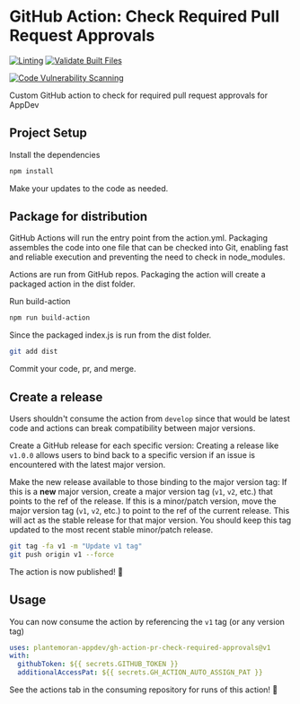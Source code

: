 # GitHub Action: Check Required Pull Request Approvals

[![Linting][img-gh-action-lint-badge]][gh-action-lint]
[![Validate Built Files][img-gh-action-vbf-badge]][gh-action-vbf]

[![Code Vulnerability Scanning][img-gh-action-cvs-badge]][gh-action-cvs]

Custom GitHub action to check for required pull request approvals for AppDev

## Project Setup

Install the dependencies

```bash
npm install
```

Make your updates to the code as needed.

## Package for distribution

GitHub Actions will run the entry point from the action.yml.
Packaging assembles the code into one file that can be checked into Git, enabling fast and reliable execution and preventing the need to check in node_modules.

Actions are run from GitHub repos.
Packaging the action will create a packaged action in the dist folder.

Run build-action

```bash
npm run build-action
```

Since the packaged index.js is run from the dist folder.

```bash
git add dist
```

Commit your code, pr, and merge.

## Create a release

Users shouldn't consume the action from `develop` since that would be latest code and actions can break compatibility between major versions.

Create a GitHub release for each specific version:
Creating a release like `v1.0.0` allows users to bind back to a specific version if an issue is encountered with the latest major version.

Make the new release available to those binding to the major version tag:
If this is a **new** major version, create a major version tag (`v1`, `v2`, etc.) that points to the ref of the release.
If this is a minor/patch version, move the major version tag (`v1`, `v2`, etc.) to point to the ref of the current release.
This will act as the stable release for that major version.
You should keep this tag updated to the most recent stable minor/patch release.

```bash
git tag -fa v1 -m "Update v1 tag"
git push origin v1 --force
```

The action is now published! :rocket:

## Usage

You can now consume the action by referencing the `v1` tag (or any version tag)

```yaml
uses: plantemoran-appdev/gh-action-pr-check-required-approvals@v1
with:
  githubToken: ${{ secrets.GITHUB_TOKEN }}
  additionalAccessPat: ${{ secrets.GH_ACTION_AUTO_ASSIGN_PAT }}
```

See the actions tab in the consuming repository for runs of this action! :rocket:

<!-- reference urls -->

[gh-action-cvs]: https://github.com/plantemoran-appdev/gh-action-pr-check-required-approvals/actions/workflows/code-analysis.yml
[gh-action-lint]: https://github.com/plantemoran-appdev/gh-action-pr-check-required-approvals/actions/workflows/linting.yml
[gh-action-vbf]: https://github.com/plantemoran-appdev/gh-action-pr-check-required-approvals/actions/workflows/validate-built-files.yml
[img-gh-action-cvs-badge]: https://github.com/plantemoran-appdev/gh-action-pr-check-required-approvals/actions/workflows/code-analysis.yml/badge.svg
[img-gh-action-lint-badge]: https://github.com/plantemoran-appdev/gh-action-pr-check-required-approvals/actions/workflows/linting.yml/badge.svg
[img-gh-action-vbf-badge]: https://github.com/plantemoran-appdev/gh-action-pr-check-required-approvals/actions/workflows/validate-built-files.yml/badge.svg
